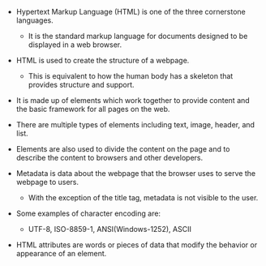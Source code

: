 - Hypertext Markup Language (HTML) is one of the three cornerstone languages.  

  - It is the standard markup language for documents designed to be displayed in a web browser.  

- HTML is used to create the structure of a webpage.
  - This is equivalent to how the human body has a skeleton that provides structure and support.

- It is made up of elements which work together to provide content and the basic framework for all pages on the web.

- There are multiple types of elements including text, image, header, and list.

- Elements are also used to divide the content on the page and to describe the content to browsers and other developers.

- Metadata is data about the webpage that the browser uses to serve the webpage to users.
  - With the exception of the title tag, metadata is not visible to the user.

- Some examples of character encoding are:
  - UTF-8, ISO-8859-1, ANSI(Windows-1252), ASCII

- HTML attributes are words or pieces of data that modify the behavior or appearance of an element.
